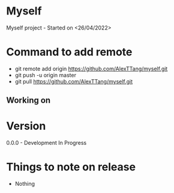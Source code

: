# Myself
Myself project - Started on <26/04/2022>


# Command to add remote 

* git remote add origin https://github.com/AlexTTang/myself.git
* git push -u origin master
* git pull https://github.com/AlexTTang/myself.git

Working on
-----------


# Version

0.0.0 - Development In Progress



# Things to note on release

* Nothing

